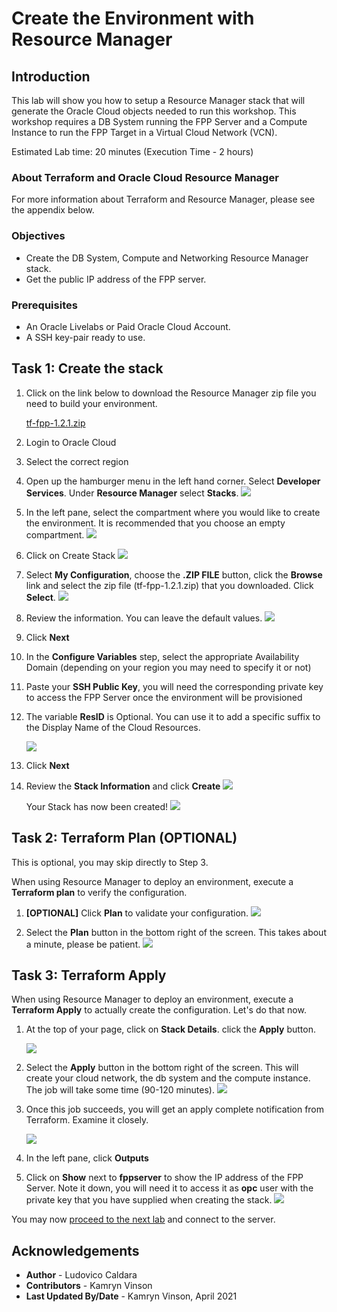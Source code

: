 # Create the Environment with Resource Manager
## Introduction
This lab will show you how to setup a Resource Manager stack that will generate the Oracle Cloud objects needed to run this workshop. This workshop requires a DB System running the FPP Server and a Compute Instance to run the FPP Target in a Virtual Cloud Network (VCN).

Estimated Lab time: 20 minutes (Execution Time - 2 hours)

### About Terraform and Oracle Cloud Resource Manager
For more information about Terraform and Resource Manager, please see the appendix below.

### Objectives
* Create the DB System, Compute and Networking Resource Manager stack.
* Get the public IP address of the FPP server.

### Prerequisites
* An Oracle Livelabs or Paid Oracle Cloud Account.
* A SSH key-pair ready to use.

## Task 1: Create the stack

1. Click on the link below to download the Resource Manager zip file you need to build your environment.

    [tf-fpp-1.2.1.zip](https://objectstorage.us-ashburn-1.oraclecloud.com/p/VEKec7t0mGwBkJX92Jn0nMptuXIlEpJ5XJA-A6C9PymRgY2LhKbjWqHeB5rVBbaV/n/c4u04/b/livelabsfiles/o/data-management-library-files/fpp/tf-fpp-1.2.1.zip )

2. Login to Oracle Cloud
3. Select the correct region
4. Open up the hamburger menu in the left hand corner. Select **Developer Services**. Under **Resource Manager** select **Stacks**.
    ![](./images/select-stacks.png)

5. In the left pane, select the compartment where you would like to create the environment. It is recommended that you choose an empty compartment.
    ![](./images/select-compartment.png)

6. Click on Create Stack
    ![](./images/01-resmgr-compartment.png)
7. Select **My Configuration**, choose the **.ZIP FILE** button, click the **Browse** link and select the zip file (tf-fpp-1.2.1.zip) that you downloaded. Click **Select**.
    ![](./images/02-resmgr-zip.png)
8. Review the information. You can leave the default values.
    ![](./images/03-resmgr-stack-info.png)
9. Click **Next**
10. In the **Configure Variables** step, select the appropriate Availability Domain (depending on your region you may need to specify it or not)
11. Paste your **SSH Public Key**, you will need the corresponding private key to access the FPP Server once the environment will be provisioned
12. The variable **ResID** is Optional. You can use it to add a specific suffix to the Display Name of the Cloud Resources.

    ![](./images/04-resmgr-stack-variables.png)
13. Click **Next**
14. Review the **Stack Information** and click **Create**
    ![](./images/create-stack.png)

    Your Stack has now been created!
    ![](./images/stack-created.png)

## Task 2: Terraform Plan (OPTIONAL)
This is optional, you may skip directly to Step 3.

When using Resource Manager to deploy an environment, execute a **Terraform plan** to verify the configuration.
1. **[OPTIONAL]** Click **Plan** to validate your configuration. 
    ![](./images/plan-job.png)

2. Select the **Plan** button in the bottom right of the screen. This takes about a minute, please be patient.
    ![](./images/plan-job2.png)

## Task 3: Terraform Apply
When using Resource Manager to deploy an environment, execute a **Terraform Apply** to actually create the configuration. Let's do that now.

1. At the top of your page, click on **Stack Details**. click the **Apply** button. 

    ![](./images/apply-job.png)

2. Select the **Apply** button in the bottom right of the screen. This will create your cloud network, the db system and the compute instance. The job will take some time (90-120 minutes).
    ![](./images/apply-job2.png)

3. Once this job succeeds, you will get an apply complete notification from Terraform. Examine it closely.

    ![](./images/05-resmgr-apply-succeeded.png)

4. In the left pane, click **Outputs**
5. Click on **Show** next to **fppserver** to show the IP address of the FPP Server. Note it down, you will need it to access it as **opc** user with the private key that you have supplied when creating the stack.
    ![](./images/06-resmgr-ip-addresses.png)

You may now [proceed to the next lab](#next) and connect to the server.

## Acknowledgements

- **Author** - Ludovico Caldara
- **Contributors** - Kamryn Vinson
- **Last Updated By/Date** -  Kamryn Vinson, April 2021
